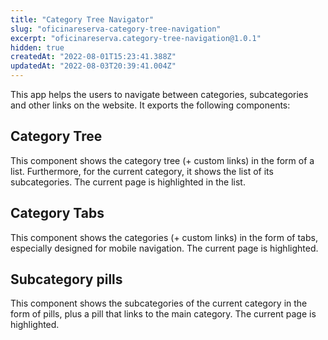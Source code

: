 ```yaml
---
title: "Category Tree Navigator"
slug: "oficinareserva-category-tree-navigation"
excerpt: "oficinareserva.category-tree-navigation@1.0.1"
hidden: true
createdAt: "2022-08-01T15:23:41.388Z"
updatedAt: "2022-08-03T20:39:41.004Z"
---
```

This app helps the users to navigate between categories, subcategories and other links on the website. It exports the following components:

## Category Tree
This component shows the category tree (+ custom links) in the form of a list. Furthermore, for the current category, it shows the list of its subcategories. The current page is highlighted in the list.

## Category Tabs
This component shows the categories (+ custom links) in the form of tabs, especially designed for mobile navigation. The current page is highlighted.

## Subcategory pills
This component shows the subcategories of the current category in the form of pills, plus a pill that links to the main category. The current page is highlighted.